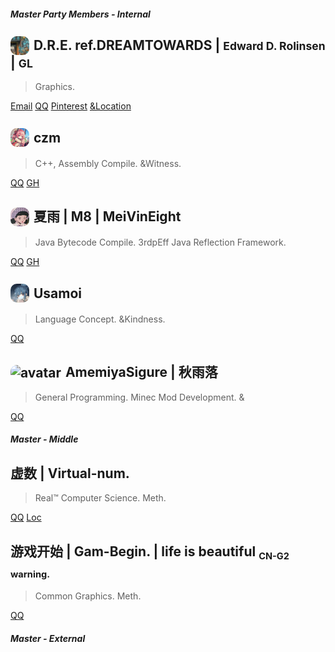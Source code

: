 


#### ***Master Party Members - Internal***



## ![avatar](figures/GL_avatar.png) D.R.E. ref.DREAMTOWARDS | <small>Edward D. Rolinsen</small> | <small>GL</small>
> Graphics. 
<!-- Computer Graphics. OpenGL CoreProfiles. -->

[Email]() [QQ](2736310270) [Pinterest]() [&Location](CN_ZhiangSheei_Nanchangi)



## ![avatar](figures/czm_avatar.png) czm
> C++, Assembly Compile. &Witness.

[QQ](2581528358) [GH](czm23333)



## ![avatar](figures/m8_avatar.png) 夏雨 | M8 | MeiVinEight
> Java Bytecode Compile. 3rdpEff Java Reflection Framework.

[QQ](3390038158) [GH](MeiVinEight)



## ![avatar](figures/usamoi_avatar.png) Usamoi
> Language Concept. &Kindness.

[QQ](1059780247)



## ![avatar](figures/shiyun_avatar.png) AmemiyaSigure | 秋雨落
> General Programming. Minec Mod Development. &

[QQ](2080659695)



<!-- 
1. Persons is Invited.
2. Vote to Punish/Kickout Badman who Abuse others.
3. "Group-Owner" just a golem. not actually people. but still safety. -->


#### ***Master - Middle***

## 虚数 | Virtual-num.
> Real™ Computer Science. Meth.

[QQ](1135604160) [Loc](CN_HeNan_ZhuMaDian,Australia_Melbourne)

## 游戏开始 | Gam-Begin. | life is beautiful <sub><small>CN-G2 warning.</small></sub>
> Common Graphics. Meth.

[QQ](744890690)


#### ***Master - External***





<style>
    img[alt='avatar'] {
        width: 30px;
        border-radius: 10px;
        vertical-align: middle;
        margin-top: -3px;
        margin-right: 2px;
    }

</style>
<script>
    // Github MD Title Removal
    document.querySelector("h1").remove();
</script>